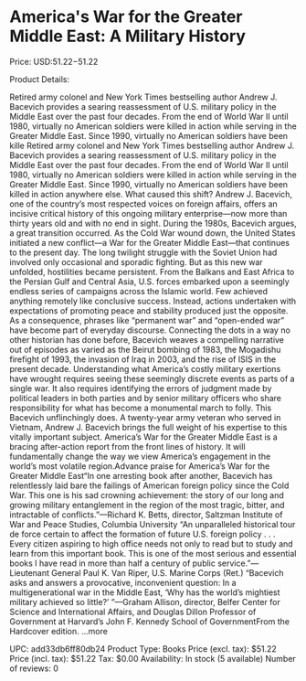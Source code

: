 # America's War for the Greater Middle East: A Military History

Price: USD:$51.22-$51.22

Product Details:

Retired army colonel and New York Times bestselling author Andrew J. Bacevich provides a searing reassessment of U.S. military policy in the Middle East over the past four decades. From the end of World War II until 1980, virtually no American soldiers were killed in action while serving in the Greater Middle East. Since 1990, virtually no American soldiers have been kille Retired army colonel and New York Times bestselling author Andrew J. Bacevich provides a searing reassessment of U.S. military policy in the Middle East over the past four decades. From the end of World War II until 1980, virtually no American soldiers were killed in action while serving in the Greater Middle East. Since 1990, virtually no American soldiers have been killed in action anywhere else. What caused this shift? Andrew J. Bacevich, one of the country’s most respected voices on foreign affairs, offers an incisive critical history of this ongoing military enterprise—now more than thirty years old and with no end in sight. During the 1980s, Bacevich argues, a great transition occurred. As the Cold War wound down, the United States initiated a new conflict—a War for the Greater Middle East—that continues to the present day. The long twilight struggle with the Soviet Union had involved only occasional and sporadic fighting. But as this new war unfolded, hostilities became persistent. From the Balkans and East Africa to the Persian Gulf and Central Asia, U.S. forces embarked upon a seemingly endless series of campaigns across the Islamic world. Few achieved anything remotely like conclusive success. Instead, actions undertaken with expectations of promoting peace and stability produced just the opposite. As a consequence, phrases like “permanent war” and “open-ended war” have become part of everyday discourse. Connecting the dots in a way no other historian has done before, Bacevich weaves a compelling narrative out of episodes as varied as the Beirut bombing of 1983, the Mogadishu firefight of 1993, the invasion of Iraq in 2003, and the rise of ISIS in the present decade. Understanding what America’s costly military exertions have wrought requires seeing these seemingly discrete events as parts of a single war. It also requires identifying the errors of judgment made by political leaders in both parties and by senior military officers who share responsibility for what has become a monumental march to folly. This Bacevich unflinchingly does. A twenty-year army veteran who served in Vietnam, Andrew J. Bacevich brings the full weight of his expertise to this vitally important subject. America’s War for the Greater Middle East is a bracing after-action report from the front lines of history. It will fundamentally change the way we view America’s engagement in the world’s most volatile region.Advance praise for America’s War for the Greater Middle East“In one arresting book after another, Bacevich has relentlessly laid bare the failings of American foreign policy since the Cold War. This one is his sad crowning achievement: the story of our long and growing military entanglement in the region of the most tragic, bitter, and intractable of conflicts.”—Richard K. Betts, director, Saltzman Institute of War and Peace Studies, Columbia University “An unparalleled historical tour de force certain to affect the formation of future U.S. foreign policy . . . Every citizen aspiring to high office needs not only to read but to study and learn from this important book. This is one of the most serious and essential books I have read in more than half a century of public service.”—Lieutenant General Paul K. Van Riper, U.S. Marine Corps (Ret.) “Bacevich asks and answers a provocative, inconvenient question: In a multigenerational war in the Middle East, ‘Why has the world’s mightiest military achieved so little?’ ”—Graham Allison, director, Belfer Center for Science and International Affairs, and Douglas Dillon Professor of Government at Harvard’s John F. Kennedy School of GovernmentFrom the Hardcover edition. ...more

UPC: add33db6ff80db24
Product Type: Books
Price (excl. tax): $51.22
Price (incl. tax): $51.22
Tax: $0.00
Availability: In stock (5 available)
Number of reviews: 0